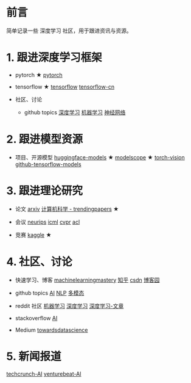 # 前言
简单记录一些 深度学习 社区，用于跟进资讯与资源。
# 1. 跟进深度学习框架
 - pytorch ★
[pytorch](https://pytorch.org/)

 - tensorflow ★
[tensorflow](https://www.tensorflow.org/)
[tensorflow-cn](https://www.tensorflow.org/?hl=zh-cn)

 - 社区、讨论
   - github topics
[深度学习](https://github.com/topics/deep-learning)
[机器学习](https://github.com/topics/machine-learning)
[神经网络](https://github.com/topics/neural-network)


# 2. 跟进模型资源
 - 项目、开源模型
[huggingface-models](https://huggingface.co/models)  ★
[modelscope](https://www.modelscope.cn/) ★
[torch-vision](https://pytorch.org/vision/stable/index.html)
[github-tensorflow-models](https://github.com/tensorflow/models)


# 3. 跟进理论研究
 - 论文
[arxiv](https://arxiv.org/)
[计算机科学 - trendingpapers](https://trendingpapers.com/papers) ★

 - 会议
[neurips](https://neurips.cc/)
[icml](http://icml.cc/)
[cvpr](https://cvpr.thecvf.com/)
[acl](https://aclweb.org/)

 - 竞赛
[kaggle](https://www.kaggle.com/) ★


# 4. 社区、讨论
 - 快速学习、博客
[machinelearningmastery](https://machinelearningmastery.com/)
[知乎](https://www.zhihu.com/)
[csdn](https://www.csdn.net/)
[博客园](https://www.cnblogs.com/)

 - github topics
[AI](https://github.com/topics/ai)
[NLP](https://github.com/topics/natural-language-processing)
[多模态](https://github.com/topics/multimodal-learning)

 - reddit 社区
[机器学习](https://www.reddit.com/r/MachineLearning/)
[深度学习](https://www.reddit.com/r/deeplearning/)
[深度学习-文章](https://www.reddit.com/r/DeepLearningPapers/)

 - stackoverflow
[AI](https://stackoverflow.com/questions/tagged/ai)

 - Medium
[towardsdatascience](https://towardsdatascience.com/)


# 5. 新闻报道
[techcrunch-AI](https://techcrunch.com/tag/artificial-intelligence/)
[venturebeat-AI](https://venturebeat.com/category/ai/)
